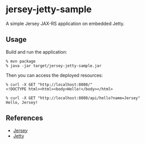 # jersey-jetty-sample

A simple Jersey JAX-RS application on embedded Jetty.

## Usage

Build and run the application:

```
% mvn package
% java -jar target/jersey-jetty-sample.jar
```

Then you can access the deployed resources:

```
% curl -X GET "http://localhost:8080/"
<!DOCTYPE html><html><body>Hello!</body></html>
```

```
% curl -X GET "http://localhost:8080/api/hello?name=Jersey"
Hello, Jersey!
```

## References

* [Jersey](https://eclipse-ee4j.github.io/jersey/)
* [Jetty](https://www.eclipse.org/jetty/)
